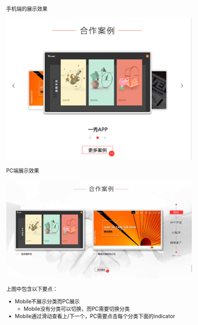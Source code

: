 手机端的展示效果

![Mobile](./Mobile.png)

PC端展示效果

![PC](./PC.png)



上图中包含以下要点：

+ Mobile不展示分类而PC展示
  + Mobile没有分类可以切换，而PC需要切换分类
+ Mobile通过滑动查看上/下一个，PC需要点击每个分类下面的indicator

